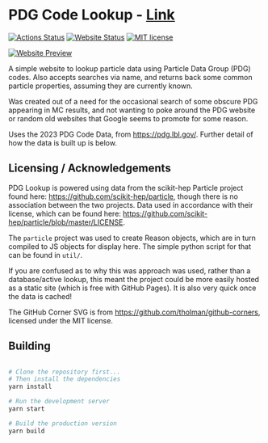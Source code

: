 # PDG Code Lookup - [Link](https://crossr.github.io/pdg-lookup/)

[![Actions Status](https://github.com/CrossR/pdg-lookup/actions/workflows/ci.yml/badge.svg)](https://github.com/CrossR/pdg-lookup/actions)
[![Website Status](https://img.shields.io/website?url=https%3A%2F%2Fcrossr.github.io%2Fpdg-lookup%2F)](https://crossr.github.io/pdg-lookup/)
[![MIT license](https://img.shields.io/badge/License-MIT-blue.svg)](https://lbesson.mit-license.org/)

[![Website Preview](https://user-images.githubusercontent.com/10038688/111888833-06812400-89d8-11eb-949e-a34ecf859b16.png)](https://crossr.github.io/pdg-lookup/)

A simple website to lookup particle data using Particle Data Group (PDG) codes.
Also accepts searches via name, and returns back some common particle properties,
assuming they are currently known.

Was created out of a need for the occasional search of some obscure PDG appearing
in MC results, and not wanting to poke around the PDG website or random old websites
that Google seems to promote for some reason.

Uses the 2023 PDG Code Data, from https://pdg.lbl.gov/. Further detail of how
the data is built up is below.

## Licensing / Acknowledgements

PDG Lookup is powered using data from the scikit-hep Particle project found
here: https://github.com/scikit-hep/particle, though there is no association
between the two projects. Data used in accordance with their license, which
can be found here: https://github.com/scikit-hep/particle/blob/master/LICENSE.

The `particle` project was used to create Reason objects, which are in turn
compiled to JS objects for display here. The simple python script for that
can be found in `util/`.

If you are confused as to why this was approach was used, rather than a
database/active lookup, this meant the project could be more easily hosted as
a static site (which is free with GitHub Pages). It is also very quick once the
data is cached!

The GitHub Corner SVG is from https://github.com/tholman/github-corners,
licensed under the MIT license.

## Building

```bash

# Clone the repository first...
# Then install the dependencies
yarn install

# Run the development server
yarn start

# Build the production version
yarn build
```
